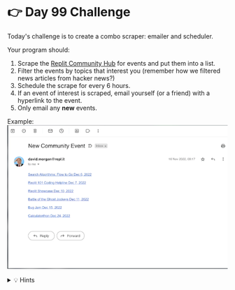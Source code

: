 # 👉 Day 99 Challenge

Today's challenge is to create a combo scraper: emailer and scheduler.

Your program should:

1. Scrape the [Replit Community Hub](https://replit.com/community-hub) for events and put them into a list.
2. Filter the events by topics that interest you (remember how we filtered news articles from hacker news?)
3. Schedule the scrape for every 6 hours.
4. If an event of interest is scraped, email yourself (or a friend) with a hyperlink to the event.
5. Only email any **new** events.



Example:
![](resources/email.png)

<details> <summary> 💡 Hints </summary>
  
- Use Replit db to store the events
- Use a list to store the key search terms for topics of interest.

</details>